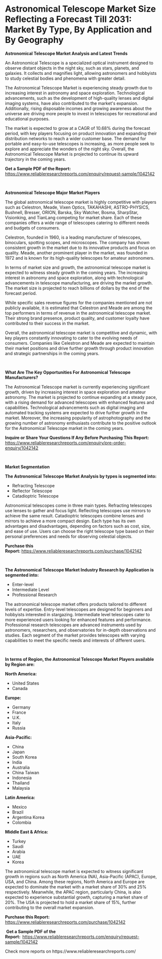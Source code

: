 <p><h1>Astronomical Telescope Market Size Reflecting a Forecast Till 2031: Market By Type, By Application and By Geography</h1></p><p><strong>Astronomical Telescope Market Analysis and Latest Trends</strong></p>
<p><p>An Astronomical Telescope is a specialized optical instrument designed to observe distant objects in the night sky, such as stars, planets, and galaxies. It collects and magnifies light, allowing astronomers and hobbyists to study celestial bodies and phenomena with greater detail.</p><p>The Astronomical Telescope Market is experiencing steady growth due to increasing interest in astronomy and space exploration. Technological advancements, such as the development of high-quality lenses and digital imaging systems, have also contributed to the market's expansion. Additionally, rising disposable incomes and growing awareness about the universe are driving more people to invest in telescopes for recreational and educational purposes.</p><p>The market is expected to grow at a CAGR of 10.68% during the forecast period, with key players focusing on product innovation and expanding their distribution networks to reach a wider customer base. The demand for portable and easy-to-use telescopes is increasing, as more people seek to explore and appreciate the wonders of the night sky. Overall, the Astronomical Telescope Market is projected to continue its upward trajectory in the coming years.</p></p>
<p><strong>Get a Sample PDF of the Report:&nbsp;</strong> <a href="https://www.reliableresearchreports.com/enquiry/request-sample/1042142">https://www.reliableresearchreports.com/enquiry/request-sample/1042142</a></p>
<p>&nbsp;</p>
<p><strong>Astronomical Telescope Major Market Players</strong></p>
<p><p>The global astronomical telescope market is highly competitive with players such as Celestron, Meade, Vixen Optics, TAKAHASHI, ASTRO-PHYSICS, Bushnell, Bresser, ORION, Barska, Sky Watcher, Bosma, SharpStar, Visionking, and TianLang competing for market share. Each of these companies offers a wide range of telescopes catering to different needs and budgets of consumers.</p><p>Celestron, founded in 1960, is a leading manufacturer of telescopes, binoculars, spotting scopes, and microscopes. The company has shown consistent growth in the market due to its innovative products and focus on quality. Meade, another prominent player in the market, was founded in 1972 and is known for its high-quality telescopes for amateur astronomers.</p><p>In terms of market size and growth, the astronomical telescope market is expected to witness steady growth in the coming years. The increasing interest in astronomy and space exploration, along with technological advancements in telescope manufacturing, are driving the market growth. The market size is projected to reach billions of dollars by the end of the forecast period.</p><p>While specific sales revenue figures for the companies mentioned are not publicly available, it is estimated that Celestron and Meade are among the top performers in terms of revenue in the astronomical telescope market. Their strong brand presence, product quality, and customer loyalty have contributed to their success in the market.</p><p>Overall, the astronomical telescope market is competitive and dynamic, with key players constantly innovating to cater to the evolving needs of consumers. Companies like Celestron and Meade are expected to maintain their market positions and drive further growth through product innovation and strategic partnerships in the coming years.</p></p>
<p>&nbsp;</p>
<p><strong>What Are The Key Opportunities For Astronomical Telescope Manufacturers?</strong></p>
<p><p>The Astronomical Telescope market is currently experiencing significant growth, driven by increasing interest in space exploration and amateur astronomy. The market is projected to continue expanding at a steady pace, with a rising demand for advanced telescopes with enhanced features and capabilities. Technological advancements such as digital imaging and automated tracking systems are expected to drive further growth in the market. Moreover, the increasing popularity of astrophotography and the growing number of astronomy enthusiasts contribute to the positive outlook for the Astronomical Telescope market in the coming years.</p></p>
<p><strong>Inquire or Share Your Questions If Any Before Purchasing This Report:</strong> <a href="https://www.reliableresearchreports.com/enquiry/pre-order-enquiry/1042142">https://www.reliableresearchreports.com/enquiry/pre-order-enquiry/1042142</a></p>
<p>&nbsp;</p>
<p><strong>Market Segmentation</strong></p>
<p><strong>The Astronomical Telescope Market Analysis by types is segmented into:</strong></p>
<p><ul><li>Refracting Telescope</li><li>Reflector Telescope</li><li>Catadioptric Telescope</li></ul></p>
<p><p>Astronomical telescopes come in three main types. Refracting telescopes use lenses to gather and focus light. Reflecting telescopes use mirrors to achieve the same result. Catadioptric telescopes combine lenses and mirrors to achieve a more compact design. Each type has its own advantages and disadvantages, depending on factors such as cost, size, and ease of use. Users can choose the right telescope type based on their personal preferences and needs for observing celestial objects.</p></p>
<p><strong>Purchase this Report:&nbsp;</strong><a href="https://www.reliableresearchreports.com/purchase/1042142">https://www.reliableresearchreports.com/purchase/1042142</a></p>
<p>&nbsp;</p>
<p><strong>The Astronomical Telescope Market Industry Research by Application is segmented into:</strong></p>
<p><ul><li>Enter-level</li><li>Intermediate Level</li><li>Professional Research</li></ul></p>
<p><p>The astronomical telescope market offers products tailored to different levels of expertise. Entry-level telescopes are designed for beginners and hobbyists interested in stargazing. Intermediate level telescopes cater to more experienced users looking for enhanced features and performance. Professional research telescopes are advanced instruments used by astronomers, researchers, and observatories for in-depth observations and studies. Each segment of the market provides telescopes with varying capabilities to meet the specific needs and interests of different users.</p></p>
<p>&nbsp;</p>
<p><strong>In terms of Region, the Astronomical Telescope Market Players available by Region are:</strong></p>
<p>
    <p> <strong> North America: </strong>
        <ul>
            <li>United States</li>
            <li>Canada</li>
        </ul>
        </p> 
    <p> <strong> Europe: </strong>
        <ul>
            <li>Germany</li>
            <li>France</li>
            <li>U.K.</li>
            <li>Italy</li>
            <li>Russia</li>
        </ul>
        </p> 
    <p> <strong> Asia-Pacific: </strong>
        <ul>
            <li>China</li>
            <li>Japan</li>
            <li>South Korea</li>
            <li>India</li>
            <li>Australia</li>
            <li>China Taiwan</li>
            <li>Indonesia</li>
            <li>Thailand</li>
            <li>Malaysia</li>
        </ul>
        </p> 
    <p> <strong> Latin America: </strong>
        <ul>
            <li>Mexico</li>
            <li>Brazil</li>
            <li>Argentina Korea</li>
            <li>Colombia</li>
        </ul>
        </p> 
    <p> <strong> Middle East & Africa: </strong>
        <ul>
            <li>Turkey</li>
            <li>Saudi</li>
            <li>Arabia</li>
            <li>UAE</li>
            <li>Korea</li>
        </ul>
    </p>
    </p>
<p><p>The astronomical telescope market is expected to witness significant growth in regions such as North America (NA), Asia-Pacific (APAC), Europe, USA, and China. Among these regions, North America and Europe are expected to dominate the market with a market share of 30% and 25% respectively. Meanwhile, the APAC region, particularly China, is also expected to experience substantial growth, capturing a market share of 20%. The USA is projected to hold a market share of 15%, further contributing to the overall market expansion.</p></p>
<p><strong>Purchase this Report: </strong><a href="https://www.reliableresearchreports.com/purchase/1042142">https://www.reliableresearchreports.com/purchase/1042142</a></p>
<p>&nbsp;<strong>Get a Sample PDF of the Report:&nbsp;&nbsp;</strong><a href="https://www.reliableresearchreports.com/enquiry/request-sample/1042142">https://www.reliableresearchreports.com/enquiry/request-sample/1042142</a></p>
<p><strong></strong></p>
<p>Check more reports on https://www.reliableresearchreports.com/</p>